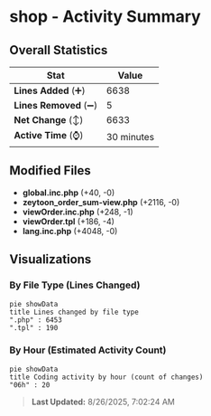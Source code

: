 # shop - Activity Summary 

## Overall Statistics

| Stat                   | Value                                                             |
| ---------------------- | ----------------------------------------------------------------- |
| **Lines Added** (➕)   | 6638                                          |
| **Lines Removed** (➖) | 5                                        |
| **Net Change** (↕)    | 6633                |
| **Active Time** (⌚)   | 30 minutes |


## Modified Files
- **global.inc.php** (+40, -0)
- **zeytoon_order_sum-view.php** (+2116, -0)
- **viewOrder.inc.php** (+248, -1)
- **viewOrder.tpl** (+186, -4)
- **lang.inc.php** (+4048, -0)

## Visualizations

### By File Type (Lines Changed)

```mermaid
pie showData
title Lines changed by file type
".php" : 6453
".tpl" : 190
```

### By Hour (Estimated Activity Count)

```mermaid
pie showData
title Coding activity by hour (count of changes)
"06h" : 20
```


> **Last Updated:** 8/26/2025, 7:02:24 AM